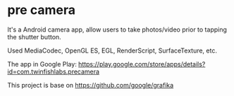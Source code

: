 # pre camera

It's a Android camera app, allow users to take photos/video prior to tapping the shutter button.

Used MediaCodec, OpenGL ES, EGL, RenderScript, SurfaceTexture, etc.

The app in Google Play: https://play.google.com/store/apps/details?id=com.twinfishlabs.precamera

This project is base on https://github.com/google/grafika
